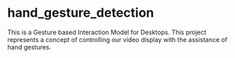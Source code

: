 # hand_gesture_detection
This is a Gesture based Interaction Model for Desktops. This project represents a concept of controlling our video display with the assistance of hand gestures.
